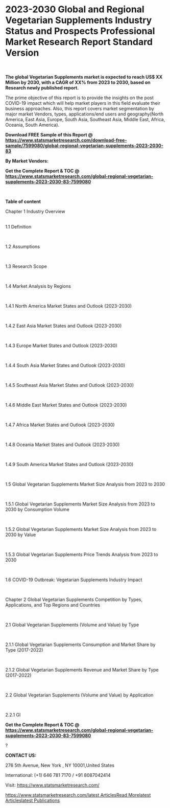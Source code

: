 <h1>2023-2030 Global and Regional Vegetarian Supplements Industry Status and Prospects Professional Market Research Report Standard Version</h1><br/><p><strong>The global Vegetarian Supplements market is expected to reach US$ XX Million by 2030, with a <strong>CAGR</strong> of XX% from 2023 to 2030, based on Research newly published report.</strong></p>
 
 
 
 <p>The prime objective of this report is to provide the insights on the post COVID-19 impact which will help market players in this field evaluate their business approaches. Also, this report covers market segmentation by major market Vendors, types, applications/end users and geography(North America, East Asia, Europe, South Asia, Southeast Asia, Middle East, Africa, Oceania, South America).</p>
 
 
 
 <p><strong>Download FREE Sample of this Report @ <a href="https://www.statsmarketresearch.com/download-free-sample/7599080/global-regional-vegetarian-supplements-2023-2030-83">https://www.statsmarketresearch.com/download-free-sample/7599080/global-regional-vegetarian-supplements-2023-2030-83</a></strong></p>
 
 
 
 <p><strong>By Market Vendors:</strong></p>
 
 
 
 <div><b>Get the Complete Report & TOC @ <a href="https://www.statsmarketresearch.com/global-regional-vegetarian-supplements-2023-2030-83-7599080">https://www.statsmarketresearch.com/global-regional-vegetarian-supplements-2023-2030-83-7599080</a></b></div>
 
 
 
 <p><br />
 
 <b>Table of content</b></p>
 
 
 
 <p>Chapter 1 Industry Overview<br />
 
 <br />
 
 1.1 Definition<br />
 
 <br />
 
 1.2 Assumptions<br />
 
 <br />
 
 1.3 Research Scope<br />
 
 <br />
 
 1.4 Market Analysis by Regions<br />
 
 <br />
 
 1.4.1 North America Market States and Outlook (2023-2030)<br />
 
 <br />
 
 1.4.2 East Asia Market States and Outlook (2023-2030)<br />
 
 <br />
 
 1.4.3 Europe Market States and Outlook (2023-2030)<br />
 
 <br />
 
 1.4.4 South Asia Market States and Outlook (2023-2030)<br />
 
 <br />
 
 1.4.5 Southeast Asia Market States and Outlook (2023-2030)<br />
 
 <br />
 
 1.4.6 Middle East Market States and Outlook (2023-2030)<br />
 
 <br />
 
 1.4.7 Africa Market States and Outlook (2023-2030)<br />
 
 <br />
 
 1.4.8 Oceania Market States and Outlook (2023-2030)<br />
 
 <br />
 
 1.4.9 South America Market States and Outlook (2023-2030)<br />
 
 <br />
 
 1.5 Global Vegetarian Supplements Market Size Analysis from 2023 to 2030<br />
 
 <br />
 
 1.5.1 Global Vegetarian Supplements Market Size Analysis from 2023 to 2030 by Consumption Volume<br />
 
 <br />
 
 1.5.2 Global Vegetarian Supplements Market Size Analysis from 2023 to 2030 by Value<br />
 
 <br />
 
 1.5.3 Global Vegetarian Supplements Price Trends Analysis from 2023 to 2030<br />
 
 <br />
 
 1.6 COVID-19 Outbreak: Vegetarian Supplements Industry Impact<br />
 
 <br />
 
 Chapter 2 Global Vegetarian Supplements Competition by Types, Applications, and Top Regions and Countries<br />
 
 <br />
 
 2.1 Global Vegetarian Supplements (Volume and Value) by Type<br />
 
 <br />
 
 2.1.1 Global Vegetarian Supplements Consumption and Market Share by Type (2017-2022)<br />
 
 <br />
 
 2.1.2 Global Vegetarian Supplements Revenue and Market Share by Type (2017-2022)<br />
 
 <br />
 
 2.2 Global Vegetarian Supplements (Volume and Value) by Application<br />
 
 <br />
 
 2.2.1 Gl</p>
 
 
 
 <div><b>Get the Complete Report & TOC @ <a href="https://www.statsmarketresearch.com/global-regional-vegetarian-supplements-2023-2030-83-7599080">https://www.statsmarketresearch.com/global-regional-vegetarian-supplements-2023-2030-83-7599080</a></b></div>
 
 
 
 <p>? </p>
 
 
 
 <p><b>CONTACT US:</b><br />
 
 276 5th Avenue, New York , NY 10001,United States<br />
 
 International: (+1) 646 781 7170 / +91 8087042414<br />
 
 Visit: <a href="https://www.statsmarketresearch.com/">https://www.statsmarketresearch.com/</a><br />
 
 <a href="https://gyeongbokgung.com">https://www.statsmarketresearch.com/</a><a href="https://hallyeomaritime.com">latest Articles</a><a href="https://jingwansa.com">Read More</a><a href="https://nguoiviet.jp/">latest Articles</a><a href="https://www.intelmarketresearch.com/">latest Publications</a></p>